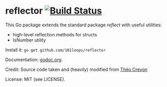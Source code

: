 reflector [![Build Status](https://secure.travis-ci.org/101loops/reflector.png)](https://travis-ci.org/stephanos/reflector)
=========

This Go package extends the standard package *reflect* with useful utilities:
- high-level reflection methods for structs
- IsNumber utility

Install it: `go get github.com/101loops/reflector`

Documentation: [godoc.org](http://godoc.org/github.com/101loops/reflector).

Credit: Source code taken and (heavily) modified from [Théo Crevon](http://godoc.org/github.com/oleiade/reflections)

License: MIT (see LICENSE).